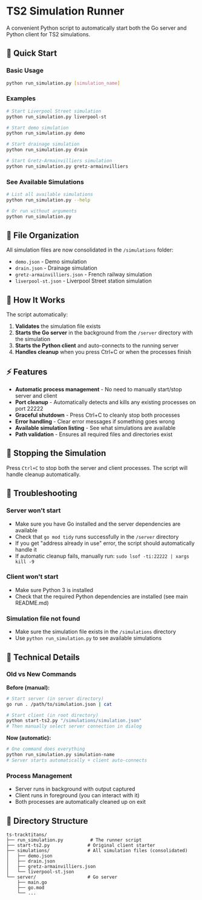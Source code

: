 # TS2 Simulation Runner

A convenient Python script to automatically start both the Go server and Python client for TS2 simulations.

## 🚀 Quick Start

### Basic Usage
```bash
python run_simulation.py [simulation_name]
```

### Examples
```bash
# Start Liverpool Street simulation
python run_simulation.py liverpool-st

# Start demo simulation  
python run_simulation.py demo

# Start drainage simulation
python run_simulation.py drain

# Start Gretz-Armainvilliers simulation
python run_simulation.py gretz-armainvilliers
```

### See Available Simulations
```bash
# List all available simulations
python run_simulation.py --help

# Or run without arguments
python run_simulation.py
```

## 📁 File Organization

All simulation files are now consolidated in the `/simulations` folder:
- `demo.json` - Demo simulation
- `drain.json` - Drainage simulation 
- `gretz-armainvilliers.json` - French railway simulation
- `liverpool-st.json` - Liverpool Street station simulation

## 🔧 How It Works

The script automatically:

1. **Validates** the simulation file exists
2. **Starts the Go server** in the background from the `/server` directory with the simulation
3. **Starts the Python client** and auto-connects to the running server
4. **Handles cleanup** when you press Ctrl+C or when the processes finish

## ⚡ Features

- **Automatic process management** - No need to manually start/stop server and client
- **Port cleanup** - Automatically detects and kills any existing processes on port 22222
- **Graceful shutdown** - Press Ctrl+C to cleanly stop both processes
- **Error handling** - Clear error messages if something goes wrong
- **Available simulation listing** - See what simulations are available
- **Path validation** - Ensures all required files and directories exist

## 🛑 Stopping the Simulation

Press `Ctrl+C` to stop both the server and client processes. The script will handle cleanup automatically.

## 🐛 Troubleshooting

### Server won't start
- Make sure you have Go installed and the server dependencies are available
- Check that `go mod tidy` runs successfully in the `/server` directory
- If you get "address already in use" error, the script should automatically handle it
- If automatic cleanup fails, manually run: `sudo lsof -ti:22222 | xargs kill -9`

### Client won't start  
- Make sure Python 3 is installed
- Check that the required Python dependencies are installed (see main README.md)

### Simulation file not found
- Make sure the simulation file exists in the `/simulations` directory
- Use `python run_simulation.py` to see available simulations

## 🔧 Technical Details

### Old vs New Commands

**Before (manual):**
```bash
# Start server (in server directory)
go run . /path/to/simulation.json | cat

# Start client (in root directory)  
python start-ts2.py "/simulations/simulation.json"
# Then manually select server connection in dialog
```

**Now (automatic):**
```bash
# One command does everything
python run_simulation.py simulation-name
# Server starts automatically + client auto-connects
```

### Process Management
- Server runs in background with output captured
- Client runs in foreground (you can interact with it)
- Both processes are automatically cleaned up on exit

## 📂 Directory Structure
```
ts-tracktitans/
├── run_simulation.py          # The runner script
├── start-ts2.py              # Original client starter
├── simulations/              # All simulation files (consolidated)
│   ├── demo.json
│   ├── drain.json  
│   ├── gretz-armainvilliers.json
│   └── liverpool-st.json
└── server/                   # Go server
    ├── main.go
    ├── go.mod
    └── ...
```
